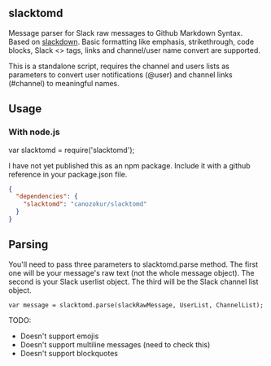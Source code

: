 ## slacktomd
Message parser for Slack raw messages to Github Markdown Syntax.
Based on [slackdown](https://www.npmjs.com/package/slackdown).
Basic formatting like emphasis, strikethrough, code blocks, Slack
<> tags, links and channel/user name convert are supported.

This is a standalone script, requires the channel and users lists as parameters
to convert user notifications (@user) and channel links (#channel) to meaningful
names.

## Usage
### With node.js
var slacktomd = require('slacktomd');

I have not yet published this as an npm package. Include it with a github reference
in your package.json file.

```json
{
  "dependencies": {
    "slacktomd": "canozokur/slacktomd"
  }
}
```

## Parsing
You'll need to pass three parameters to slacktomd.parse method. The first one will be
your message's raw text (not the whole message object). The second is your Slack userlist
object. The third will be the Slack channel list object.

```
var message = slacktomd.parse(slackRawMessage, UserList, ChannelList);
```

TODO:
* Doesn't support emojis
* Doesn't support multiline messages (need to check this)
* Doesn't support blockquotes
